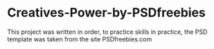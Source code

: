 # Creatives-Power-by-PSDfreebies
This project was written in order, to practice skills in practice, the PSD template was taken from the site PSDfreebies.com
